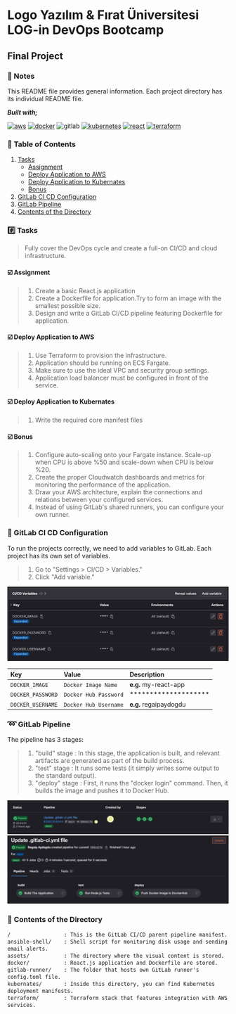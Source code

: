 # Logo Yazılım & Fırat Üniversitesi LOG-in DevOps Bootcamp

## Final Project

### :notebook: Notes

This README file provides general information. Each project directory has its individual README file.

**_Built with;_**

[![aws][#aws]][@aws] [![docker][#docker]][@docker] ![gitlab][#gitlab] [![kubernetes][#kubernetes]][@kubernetes] [![react][#react]][@react]  [![terraform][#terraform]][@terraform] 

### :open_book: **Table of Contents**

1. [Tasks](#hash-tasks)
   - [Assignment](#ballot_box_with_check-assignment)
   - [Deploy Application to AWS](#ballot_box_with_check-deploy-application-to-aws)
   - [Deploy Application to Kubernates](#ballot_box_with_check-deploy-application-to-kubernates)
   - [Bonus](#ballot_box_with_check-bonus)
2. [GitLab CI CD Configuration](#wrench-gitlab-ci-cd-configuration)
3. [GitLab Pipeline](#loop-gitlab-pipeline)
4. [Contents of the Directory](#open_file_folder-contents-of-the-directory)

### :hash: **Tasks**

> Fully cover the DevOps cycle and create a full-on CI/CD and cloud infrastructure.

#### :ballot_box_with_check: **Assignment**

> 1. Create a basic React.js application
> 2. Create a Dockerfile for application.Try to form an image with the smallest possible size.
> 3. Design and write a GitLab CI/CD pipeline featuring Dockerfile for application.

#### :ballot_box_with_check: **Deploy Application to AWS**

> 1. Use Terraform to provision the infrastructure.
> 2. Application should be running on ECS Fargate.
> 3. Make sure to use the ideal VPC and security group settings.
> 4. Application load balancer must be configured in front of the service.

#### :ballot_box_with_check: **Deploy Application to Kubernates**

> 1. Write the required core manifest files

#### :ballot_box_with_check: **Bonus**

> 1. Configure auto-scaling onto your Fargate instance. Scale-up when CPU is above %50 and scale-down when CPU is below %20.
> 2. Create the proper Cloudwatch dashboards and metrics for monitoring the performance of the application.
> 3. Draw your AWS architecture, explain the connections and relations between your configured services.
> 4. Instead of using GitLab's shared runners, you can configure your own runner.


### :wrench: GitLab CI CD Configuration

To run the projects correctly, we need to add variables to GitLab. Each project has its own set of variables.

> 1. Go to "Settings > CI/CD > Variables."
> 2. Click "Add variable."


![Gitlab CI/CD Variables][#gitlabci-variables]

| Key | Value     | Description                |
| :-------- | :------- | :------------------------- |
| `DOCKER_IMAGE` | `Docker Image Name` | **e.g.** my-react-app |
| `DOCKER_PASSWORD` | `Docker Hub Password` | ******************** |
| `DOCKER_USERNAME` | `Docker Hub Username` | **e.g.** regaipaydogdu |


### :loop: GitLab Pipeline

The pipeline has 3 stages:

> 1. "build" stage  : In this stage, the application is built, and relevant artifacts are generated as part of the build process.
> 2. "test" stage   : It runs some tests (it simply writes some output to the standard output).
> 3. "deploy" stage : First, it runs the "docker login" command. Then, it builds the image and pushes it to Docker Hub.

![Gitlab CI/CD Pıpeline Status][#gitlabci-pipeline-status]
![Gitlab CI/CD Pıpeline][#gitlabci-pipeline]




### :open_file_folder: **Contents of the Directory**

```
/                 : This is the GitLab CI/CD parent pipeline manifest.
ansible-shell/    : Shell script for monitoring disk usage and sending email alerts.
assets/           : The directory where the visual content is stored.
docker/           : React.js application and Dockerfile are stored.
gitlab-runner/    : The folder that hosts own GitLab runner's config.toml file.
kubernates/       : Inside this directory, you can find Kubernetes deployment manifests.
terraform/        : Terraform stack that features integration with AWS services.
```





















[#gitlabci-pipeline]: ./assets/images/gitlabci-pipeline.PNG
[#gitlabci-pipeline-status]: ./assets/images/gitlabci-pipeline-status.PNG
[#gitlabci-variables]: ./assets/images/gitlabci-variables.png

[#gitlab]: https://img.shields.io/badge/GitLab%20CI/CD-330F63?style=flat&logo=gitlab&logoColor=white
[#react]: https://img.shields.io/badge/React-20232A?style=flat&logo=react&logoColor=61DAFB
[#docker]: https://img.shields.io/badge/Docker-2CA5E0?style=flat&logo=docker&logoColor=white
[#terraform]: https://img.shields.io/badge/Terraform-7B42BC?style=flat&logo=terraform&logoColor=white
[#aws]: https://img.shields.io/badge/AWS-FF9900?style=flat&logo=amazonaws&logoColor=white
[#kubernetes]: https://img.shields.io/badge/Kubernetes-326ce5.svg?&style=flat&logo=kubernetes&logoColor=white


[@react]: https://reactjs.org/
[@docker]: https://www.docker.com/
[@terraform]: https://www.terraform.io/
[@aws]: https://aws.amazon.com/
[@kubernetes]: https://kubernetes.io/

